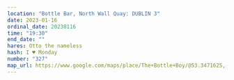 ```yaml
---
location: "Bottle Bar, North Wall Quay: DUBLIN 3"
date: 2023-01-16
ordinal_date: 20230116
time: "19:30"
end_date: ""
hares: Otto the nameless
hash: I ♥ Monday
number: "327"
map_url: https://www.google.com/maps/place/The+Bottle+Boy/@53.3471625,-6.235003,17z/data=!3m1!4b1!4m5!3m4!1s0x48670ff4631274df:0xe33435dea0b13c89!8m2!3d53.3471625!4d-6.2324281
---
```

